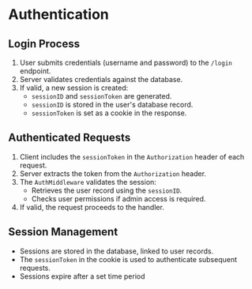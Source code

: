 # Authentication 

## Login Process
1. User submits credentials (username and password) to the `/login` endpoint.
2. Server validates credentials against the database.
3. If valid, a new session is created:
    - `sessionID` and `sessionToken` are generated.
    - `sessionID` is stored in the user's database record.
    - `sessionToken` is set as a cookie in the response.

## Authenticated Requests
1. Client includes the `sessionToken` in the `Authorization` header of each request.
2. Server extracts the token from the `Authorization` header.
3. The `AuthMiddleware` validates the session:
    - Retrieves the user record using the `sessionID`.
    - Checks user permissions if admin access is required.
4. If valid, the request proceeds to the handler.

## Session Management
- Sessions are stored in the database, linked to user records.
- The `sessionToken` in the cookie is used to authenticate subsequent requests.
- Sessions expire after a set time period 

